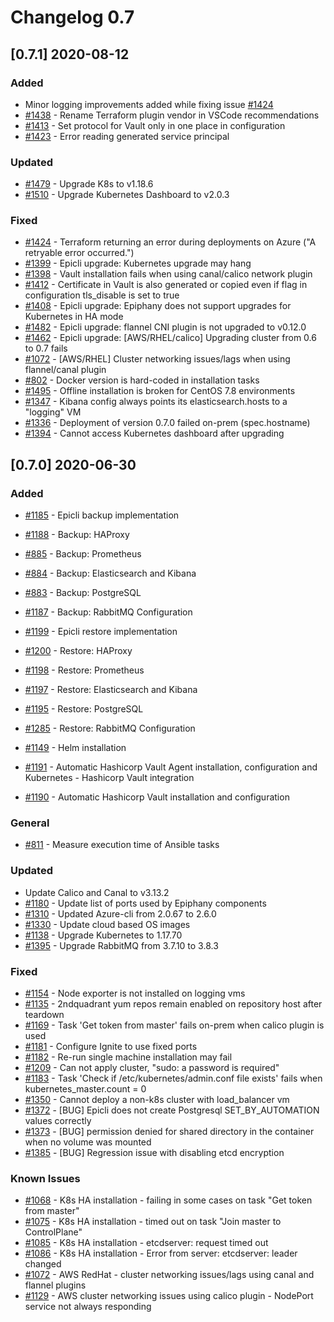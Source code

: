 # Changelog 0.7

## [0.7.1] 2020-08-12

### Added

- Minor logging improvements added while fixing issue [#1424](https://github.com/hitachienergy/epiphany/issues/1424)
- [#1438](https://github.com/hitachienergy/epiphany/pull/1438) - Rename Terraform plugin vendor in VSCode recommendations
- [#1413](https://github.com/hitachienergy/epiphany/issues/1413) - Set protocol for Vault only in one place in configuration
- [#1423](https://github.com/hitachienergy/epiphany/issues/1423) - Error reading generated service principal

### Updated

- [#1479](https://github.com/hitachienergy/epiphany/issues/1479) - Upgrade K8s to v1.18.6
- [#1510](https://github.com/hitachienergy/epiphany/issues/1510) - Upgrade Kubernetes Dashboard to v2.0.3

### Fixed

- [#1424](https://github.com/hitachienergy/epiphany/issues/1424) - Terraform returning an error during deployments on Azure ("A retryable error occurred.")
- [#1399](https://github.com/hitachienergy/epiphany/issues/1399) - Epicli upgrade: Kubernetes upgrade may hang
- [#1398](https://github.com/hitachienergy/epiphany/issues/1398) - Vault installation fails when using canal/calico network plugin
- [#1412](https://github.com/hitachienergy/epiphany/issues/1412) - Certificate in Vault is also generated or copied even if flag in configuration tls_disable is set to true
- [#1408](https://github.com/hitachienergy/epiphany/issues/1408) - Epicli upgrade: Epiphany does not support upgrades for Kubernetes in HA mode
- [#1482](https://github.com/hitachienergy/epiphany/issues/1482) - Epicli upgrade: flannel CNI plugin is not upgraded to v0.12.0
- [#1462](https://github.com/hitachienergy/epiphany/issues/1461) - Epicli upgrade: [AWS/RHEL/calico] Upgrading cluster from 0.6 to 0.7 fails
- [#1072](https://github.com/hitachienergy/epiphany/issues/1072) - [AWS/RHEL] Cluster networking issues/lags when using flannel/canal plugin
- [#802](https://github.com/hitachienergy/epiphany/issues/802) - Docker version is hard-coded in installation tasks
- [#1495](https://github.com/hitachienergy/epiphany/issues/1495) - Offline installation is broken for CentOS 7.8 environments
- [#1347](https://github.com/hitachienergy/epiphany/issues/1347) - Kibana config always points its elasticsearch.hosts to a "logging" VM
- [#1336](https://github.com/hitachienergy/epiphany/issues/1336) - Deployment of version 0.7.0 failed on-prem (spec.hostname)
- [#1394](https://github.com/hitachienergy/epiphany/issues/1394) - Cannot access Kubernetes dashboard after upgrading

## [0.7.0] 2020-06-30

### Added

- [#1185](https://github.com/hitachienergy/epiphany/issues/1185) - Epicli backup implementation
- [#1188](https://github.com/hitachienergy/epiphany/issues/1188) - Backup: HAProxy
- [#885](https://github.com/hitachienergy/epiphany/issues/885)   - Backup: Prometheus
- [#884](https://github.com/hitachienergy/epiphany/issues/884)   - Backup: Elasticsearch and Kibana
- [#883](https://github.com/hitachienergy/epiphany/issues/883)   - Backup: PostgreSQL
- [#1187](https://github.com/hitachienergy/epiphany/issues/1187) - Backup: RabbitMQ Configuration

- [#1199](https://github.com/hitachienergy/epiphany/issues/1199) - Epicli restore implementation
- [#1200](https://github.com/hitachienergy/epiphany/issues/1200) - Restore: HAProxy
- [#1198](https://github.com/hitachienergy/epiphany/issues/1198) - Restore: Prometheus
- [#1197](https://github.com/hitachienergy/epiphany/issues/1197) - Restore: Elasticsearch and Kibana
- [#1195](https://github.com/hitachienergy/epiphany/issues/1195) - Restore: PostgreSQL
- [#1285](https://github.com/hitachienergy/epiphany/issues/1285) - Restore: RabbitMQ Configuration

- [#1149](https://github.com/hitachienergy/epiphany/issues/1149) - Helm installation

- [#1191](https://github.com/hitachienergy/epiphany/issues/1191) - Automatic Hashicorp Vault Agent installation, configuration and Kubernetes - Hashicorp Vault integration
- [#1190](https://github.com/hitachienergy/epiphany/issues/1190) - Automatic Hashicorp Vault installation and configuration

### General

- [#811](https://github.com/hitachienergy/epiphany/issues/811) - Measure execution time of Ansible tasks

### Updated

- Update Calico and Canal to v3.13.2
- [#1180](https://github.com/hitachienergy/epiphany/issues/1180) - Update list of ports used by Epiphany components
- [#1310](https://github.com/hitachienergy/epiphany/issues/1310) - Updated Azure-cli from 2.0.67 to 2.6.0
- [#1330](https://github.com/hitachienergy/epiphany/issues/1330) - Update cloud based OS images
- [#1138](https://github.com/hitachienergy/epiphany/issues/1138) - Upgrade Kubernetes to 1.17.70
- [#1395](https://github.com/hitachienergy/epiphany/issues/1395) - Upgrade RabbitMQ from 3.7.10 to 3.8.3

### Fixed

- [#1154](https://github.com/hitachienergy/epiphany/issues/1154) - Node exporter is not installed on logging vms
- [#1135](https://github.com/hitachienergy/epiphany/issues/1135) - 2ndquadrant yum repos remain enabled on repository host after teardown
- [#1169](https://github.com/hitachienergy/epiphany/issues/1169) - Task 'Get token from master' fails on-prem when calico plugin is used
- [#1181](https://github.com/hitachienergy/epiphany/issues/1181) - Configure Ignite to use fixed ports
- [#1182](https://github.com/hitachienergy/epiphany/issues/1182) - Re-run single machine installation may fail
- [#1209](https://github.com/hitachienergy/epiphany/issues/1209) - Can not apply cluster, "sudo: a password is required"
- [#1183](https://github.com/hitachienergy/epiphany/issues/1183) - Task 'Check if /etc/kubernetes/admin.conf file exists' fails when kubernetes\_master.count = 0
- [#1350](https://github.com/hitachienergy/epiphany/issues/1350) - Cannot deploy a non-k8s cluster with load\_balancer vm
- [#1372](https://github.com/hitachienergy/epiphany/issues/1372) - [BUG] Epicli does not create Postgresql SET\_BY\_AUTOMATION values correctly
- [#1373](https://github.com/hitachienergy/epiphany/issues/1373) - [BUG] permission denied for shared directory in the container when no volume was mounted
- [#1385](https://github.com/hitachienergy/epiphany/issues/1385) - [BUG] Regression issue with disabling etcd encryption

### Known Issues

- [#1068](https://github.com/hitachienergy/epiphany/issues/1068) - K8s HA installation - failing in some cases on task "Get token from master"
- [#1075](https://github.com/hitachienergy/epiphany/issues/1075) - K8s HA installation - timed out on task "Join master to ControlPlane"
- [#1085](https://github.com/hitachienergy/epiphany/issues/1085) - K8s HA installation - etcdserver: request timed out
- [#1086](https://github.com/hitachienergy/epiphany/issues/1086) - K8s HA installation - Error from server: etcdserver: leader changed
- [#1072](https://github.com/hitachienergy/epiphany/issues/1072) - AWS RedHat - cluster networking issues/lags using canal and flannel plugins
- [#1129](https://github.com/hitachienergy/epiphany/issues/1129) - AWS cluster networking issues using calico plugin - NodePort service not always responding
